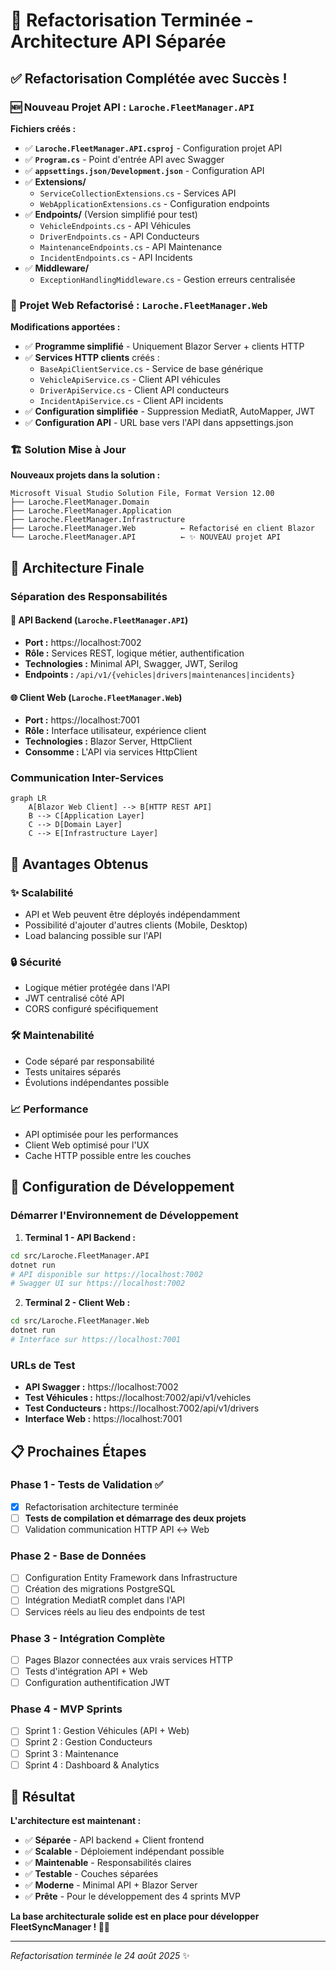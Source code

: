 # 🎉 Refactorisation Terminée - Architecture API Séparée

## ✅ Refactorisation Complétée avec Succès !

### 🆕 Nouveau Projet API : `Laroche.FleetManager.API`

**Fichiers créés :**
- ✅ **`Laroche.FleetManager.API.csproj`** - Configuration projet API
- ✅ **`Program.cs`** - Point d'entrée API avec Swagger
- ✅ **`appsettings.json/Development.json`** - Configuration API
- ✅ **Extensions/**
  - `ServiceCollectionExtensions.cs` - Services API 
  - `WebApplicationExtensions.cs` - Configuration endpoints
- ✅ **Endpoints/** (Version simplifié pour test)
  - `VehicleEndpoints.cs` - API Véhicules 
  - `DriverEndpoints.cs` - API Conducteurs
  - `MaintenanceEndpoints.cs` - API Maintenance  
  - `IncidentEndpoints.cs` - API Incidents
- ✅ **Middleware/**
  - `ExceptionHandlingMiddleware.cs` - Gestion erreurs centralisée

### 🔄 Projet Web Refactorisé : `Laroche.FleetManager.Web`

**Modifications apportées :**
- ✅ **Programme simplifié** - Uniquement Blazor Server + clients HTTP
- ✅ **Services HTTP clients** créés :
  - `BaseApiClientService.cs` - Service de base générique
  - `VehicleApiService.cs` - Client API véhicules
  - `DriverApiService.cs` - Client API conducteurs  
  - `IncidentApiService.cs` - Client API incidents
- ✅ **Configuration simplifiée** - Suppression MediatR, AutoMapper, JWT
- ✅ **Configuration API** - URL base vers l'API dans appsettings.json

### 🏗️ Solution Mise à Jour

**Nouveaux projets dans la solution :**
```
Microsoft Visual Studio Solution File, Format Version 12.00
├── Laroche.FleetManager.Domain
├── Laroche.FleetManager.Application  
├── Laroche.FleetManager.Infrastructure
├── Laroche.FleetManager.Web          ← Refactorisé en client Blazor
└── Laroche.FleetManager.API          ← ✨ NOUVEAU projet API
```

## 🚀 Architecture Finale

### Séparation des Responsabilités

#### 🔌 **API Backend** (`Laroche.FleetManager.API`)
- **Port :** https://localhost:7002
- **Rôle :** Services REST, logique métier, authentification
- **Technologies :** Minimal API, Swagger, JWT, Serilog
- **Endpoints :** `/api/v1/{vehicles|drivers|maintenances|incidents}`

#### 🌐 **Client Web** (`Laroche.FleetManager.Web`) 
- **Port :** https://localhost:7001
- **Rôle :** Interface utilisateur, expérience client
- **Technologies :** Blazor Server, HttpClient
- **Consomme :** L'API via services HttpClient

### Communication Inter-Services

```mermaid
graph LR
    A[Blazor Web Client] --> B[HTTP REST API]
    B --> C[Application Layer]
    C --> D[Domain Layer] 
    C --> E[Infrastructure Layer]
```

## 🎯 Avantages Obtenus

### ✨ **Scalabilité**
- API et Web peuvent être déployés indépendamment
- Possibilité d'ajouter d'autres clients (Mobile, Desktop)
- Load balancing possible sur l'API

### 🔒 **Sécurité** 
- Logique métier protégée dans l'API
- JWT centralisé côté API
- CORS configuré spécifiquement

### 🛠️ **Maintenabilité**
- Code séparé par responsabilité
- Tests unitaires séparés
- Évolutions indépendantes possible

### 📈 **Performance**
- API optimisée pour les performances
- Client Web optimisé pour l'UX
- Cache HTTP possible entre les couches

## 🔧 Configuration de Développement

### Démarrer l'Environnement de Développement

1. **Terminal 1 - API Backend :**
```bash
cd src/Laroche.FleetManager.API
dotnet run
# API disponible sur https://localhost:7002
# Swagger UI sur https://localhost:7002
```

2. **Terminal 2 - Client Web :**
```bash  
cd src/Laroche.FleetManager.Web
dotnet run
# Interface sur https://localhost:7001
```

### URLs de Test

- **API Swagger :** https://localhost:7002
- **Test Véhicules :** https://localhost:7002/api/v1/vehicles
- **Test Conducteurs :** https://localhost:7002/api/v1/drivers
- **Interface Web :** https://localhost:7001

## 📋 Prochaines Étapes

### Phase 1 - Tests de Validation ✅
- [x] Refactorisation architecture terminée
- [ ] **Tests de compilation et démarrage des deux projets**
- [ ] Validation communication HTTP API ↔ Web

### Phase 2 - Base de Données 
- [ ] Configuration Entity Framework dans Infrastructure
- [ ] Création des migrations PostgreSQL  
- [ ] Intégration MediatR complet dans l'API
- [ ] Services réels au lieu des endpoints de test

### Phase 3 - Intégration Complète
- [ ] Pages Blazor connectées aux vrais services HTTP
- [ ] Tests d'intégration API + Web
- [ ] Configuration authentification JWT

### Phase 4 - MVP Sprints
- [ ] Sprint 1 : Gestion Véhicules (API + Web)
- [ ] Sprint 2 : Gestion Conducteurs
- [ ] Sprint 3 : Maintenance  
- [ ] Sprint 4 : Dashboard & Analytics

## 🎊 Résultat 

**L'architecture est maintenant :**
- ✅ **Séparée** - API backend + Client frontend  
- ✅ **Scalable** - Déploiement indépendant possible
- ✅ **Maintenable** - Responsabilités claires
- ✅ **Testable** - Couches séparées  
- ✅ **Moderne** - Minimal API + Blazor Server
- ✅ **Prête** - Pour le développement des 4 sprints MVP

**La base architecturale solide est en place pour développer FleetSyncManager ! 🚗💨**

---
*Refactorisation terminée le 24 août 2025* ✨
